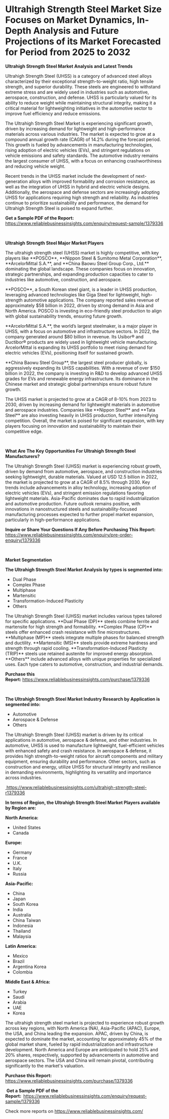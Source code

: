 <p><h1>Ultrahigh Strength Steel Market Size Focuses on Market Dynamics, In-Depth Analysis and Future Projections of its Market Forecasted for Period from 2025 to 2032</h1></p><p><strong>Ultrahigh Strength Steel Market Analysis and Latest Trends</strong></p>
<p><p>Ultrahigh Strength Steel (UHSS) is a category of advanced steel alloys characterized by their exceptional strength-to-weight ratio, high tensile strength, and superior durability. These steels are engineered to withstand extreme stress and are widely used in industries such as automotive, aerospace, construction, and defense. UHSS is particularly valued for its ability to reduce weight while maintaining structural integrity, making it a critical material for lightweighting initiatives in the automotive sector to improve fuel efficiency and reduce emissions.</p><p>The Ultrahigh Strength Steel Market is experiencing significant growth, driven by increasing demand for lightweight and high-performance materials across various industries. The market is expected to grow at a compound annual growth rate (CAGR) of 14.2% during the forecast period. This growth is fueled by advancements in manufacturing technologies, rising adoption of electric vehicles (EVs), and stringent regulations on vehicle emissions and safety standards. The automotive industry remains the largest consumer of UHSS, with a focus on enhancing crashworthiness and reducing vehicle weight.</p><p>Recent trends in the UHSS market include the development of next-generation alloys with improved formability and corrosion resistance, as well as the integration of UHSS in hybrid and electric vehicle designs. Additionally, the aerospace and defense sectors are increasingly adopting UHSS for applications requiring high strength and reliability. As industries continue to prioritize sustainability and performance, the demand for Ultrahigh Strength Steel is poised to expand further.</p></p>
<p><strong>Get a Sample PDF of the Report:&nbsp;</strong> <a href="https://www.reliablebusinessinsights.com/enquiry/request-sample/1379336?utm_campaign=1837&utm_medium=2&utm_source=Github&utm_content=ia&utm_term=24012025&utm_id=ultrahigh-strength-steel">https://www.reliablebusinessinsights.com/enquiry/request-sample/1379336</a></p>
<p>&nbsp;</p>
<p><strong>Ultrahigh Strength Steel Major Market Players</strong></p>
<p><p>The ultrahigh strength steel (UHSS) market is highly competitive, with key players like **POSCO**, **Nippon Steel & Sumitomo Metal Corporation**, **ArcelorMittal S.A.**, and **China Baowu Steel Group Corp., Ltd.** dominating the global landscape. These companies focus on innovation, strategic partnerships, and expanding production capacities to cater to industries like automotive, construction, and aerospace.</p><p>**POSCO**, a South Korean steel giant, is a leader in UHSS production, leveraging advanced technologies like Giga Steel for lightweight, high-strength automotive applications. The company reported sales revenue of approximately $58 billion in 2022, driven by strong demand in Asia and North America. POSCO is investing in eco-friendly steel production to align with global sustainability trends, ensuring future growth.</p><p>**ArcelorMittal S.A.**, the world’s largest steelmaker, is a major player in UHSS, with a focus on automotive and infrastructure sectors. In 2022, the company generated around $80 billion in revenue. Its Usibor® and Ductibor® products are widely used in lightweight vehicle manufacturing. ArcelorMittal is expanding its UHSS portfolio to meet rising demand for electric vehicles (EVs), positioning itself for sustained growth.</p><p>**China Baowu Steel Group**, the largest steel producer globally, is aggressively expanding its UHSS capabilities. With a revenue of over $150 billion in 2022, the company is investing in R&D to develop advanced UHSS grades for EVs and renewable energy infrastructure. Its dominance in the Chinese market and strategic global partnerships ensure robust future growth.</p><p>The UHSS market is projected to grow at a CAGR of 8-10% from 2023 to 2030, driven by increasing demand for lightweight materials in automotive and aerospace industries. Companies like **Nippon Steel** and **Tata Steel** are also investing heavily in UHSS production, further intensifying competition. Overall, the market is poised for significant expansion, with key players focusing on innovation and sustainability to maintain their competitive edge.</p></p>
<p>&nbsp;</p>
<p><strong>What Are The Key Opportunities For Ultrahigh Strength Steel Manufacturers?</strong></p>
<p><p>The Ultrahigh Strength Steel (UHSS) market is experiencing robust growth, driven by demand from automotive, aerospace, and construction industries seeking lightweight, durable materials. Valued at USD 12.5 billion in 2022, the market is projected to grow at a CAGR of 8.5% through 2030. Key trends include advancements in alloy technology, increasing adoption of electric vehicles (EVs), and stringent emission regulations favoring lightweight materials. Asia-Pacific dominates due to rapid industrialization and automotive production. Future outlook remains positive, with innovations in nanostructured steels and sustainability-focused manufacturing processes expected to further propel market expansion, particularly in high-performance applications.</p></p>
<p><strong>Inquire or Share Your Questions If Any Before Purchasing This Report:</strong> <a href="https://www.reliablebusinessinsights.com/enquiry/pre-order-enquiry/1379336?utm_campaign=1837&utm_medium=2&utm_source=Github&utm_content=ia&utm_term=24012025&utm_id=ultrahigh-strength-steel">https://www.reliablebusinessinsights.com/enquiry/pre-order-enquiry/1379336</a></p>
<p>&nbsp;</p>
<p><strong>Market Segmentation</strong></p>
<p><strong>The Ultrahigh Strength Steel Market Analysis by types is segmented into:</strong></p>
<p><ul><li>Dual Phase</li><li>Complex Phase</li><li>Multiphase</li><li>Martensitic</li><li>Transformation-Induced Plasticity</li><li>Others</li></ul></p>
<p><p>The Ultrahigh Strength Steel (UHSS) market includes various types tailored for specific applications. **Dual Phase (DP)** steels combine ferrite and martensite for high strength and formability. **Complex Phase (CP)** steels offer enhanced crash resistance with fine microstructures. **Multiphase (MP)** steels integrate multiple phases for balanced strength and ductility. **Martensitic (MS)** steels provide extreme hardness and strength through rapid cooling. **Transformation-Induced Plasticity (TRIP)** steels use retained austenite for improved energy absorption. **Others** include advanced alloys with unique properties for specialized uses. Each type caters to automotive, construction, and industrial demands.</p></p>
<p><strong>Purchase this Report:&nbsp;</strong><a href="https://www.reliablebusinessinsights.com/purchase/1379336?utm_campaign=1837&utm_medium=2&utm_source=Github&utm_content=ia&utm_term=24012025&utm_id=ultrahigh-strength-steel">https://www.reliablebusinessinsights.com/purchase/1379336</a></p>
<p>&nbsp;</p>
<p><strong>The Ultrahigh Strength Steel Market Industry Research by Application is segmented into:</strong></p>
<p><ul><li>Automotive</li><li>Aerospace & Defense</li><li>Others</li></ul></p>
<p><p>The Ultrahigh Strength Steel (UHSS) market is driven by its critical applications in automotive, aerospace & defense, and other industries. In automotive, UHSS is used to manufacture lightweight, fuel-efficient vehicles with enhanced safety and crash resistance. In aerospace & defense, it provides high strength-to-weight ratios for aircraft components and military equipment, ensuring durability and performance. Other sectors, such as construction and energy, utilize UHSS for structural integrity and resilience in demanding environments, highlighting its versatility and importance across industries.</p></p>
<p><a href="https://www.reliablebusinessinsights.com/ultrahigh-strength-steel-r1379336?utm_campaign=1837&utm_medium=2&utm_source=Github&utm_content=ia&utm_term=24012025&utm_id=ultrahigh-strength-steel">&nbsp;https://www.reliablebusinessinsights.com/ultrahigh-strength-steel-r1379336</a></p>
<p><strong>In terms of Region, the Ultrahigh Strength Steel Market Players available by Region are:</strong></p>
<p>
    <p> <strong> North America: </strong>
        <ul>
            <li>United States</li>
            <li>Canada</li>
        </ul>
        </p> 
    <p> <strong> Europe: </strong>
        <ul>
            <li>Germany</li>
            <li>France</li>
            <li>U.K.</li>
            <li>Italy</li>
            <li>Russia</li>
        </ul>
        </p> 
    <p> <strong> Asia-Pacific: </strong>
        <ul>
            <li>China</li>
            <li>Japan</li>
            <li>South Korea</li>
            <li>India</li>
            <li>Australia</li>
            <li>China Taiwan</li>
            <li>Indonesia</li>
            <li>Thailand</li>
            <li>Malaysia</li>
        </ul>
        </p> 
    <p> <strong> Latin America: </strong>
        <ul>
            <li>Mexico</li>
            <li>Brazil</li>
            <li>Argentina Korea</li>
            <li>Colombia</li>
        </ul>
        </p> 
    <p> <strong> Middle East & Africa: </strong>
        <ul>
            <li>Turkey</li>
            <li>Saudi</li>
            <li>Arabia</li>
            <li>UAE</li>
            <li>Korea</li>
        </ul>
    </p>
    </p>
<p><p>The ultrahigh strength steel market is projected to experience robust growth across key regions, with North America (NA), Asia-Pacific (APAC), Europe, the USA, and China leading the expansion. APAC, driven by China, is expected to dominate the market, accounting for approximately 45% of the global market share, fueled by rapid industrialization and infrastructure development. North America and Europe are anticipated to hold 25% and 20% shares, respectively, supported by advancements in automotive and aerospace sectors. The USA and China will remain pivotal, contributing significantly to the market's valuation.</p></p>
<p><strong>Purchase this Report: </strong><a href="https://www.reliablebusinessinsights.com/purchase/1379336?utm_campaign=1837&utm_medium=2&utm_source=Github&utm_content=ia&utm_term=24012025&utm_id=ultrahigh-strength-steel">https://www.reliablebusinessinsights.com/purchase/1379336</a></p>
<p>&nbsp;<strong>Get a Sample PDF of the Report:&nbsp;&nbsp;</strong><a href="https://www.reliablebusinessinsights.com/enquiry/request-sample/1379336?utm_campaign=1837&utm_medium=2&utm_source=Github&utm_content=ia&utm_term=24012025&utm_id=ultrahigh-strength-steel">https://www.reliablebusinessinsights.com/enquiry/request-sample/1379336</a></p>
<p><strong></strong></p>
<p>Check more reports on <a href="https://www.reliablebusinessinsights.com/?utm_campaign=1837&utm_medium=2&utm_source=Github&utm_content=ia&utm_term=24012025&utm_id=ultrahigh-strength-steel">https://www.reliablebusinessinsights.com/</a></p>